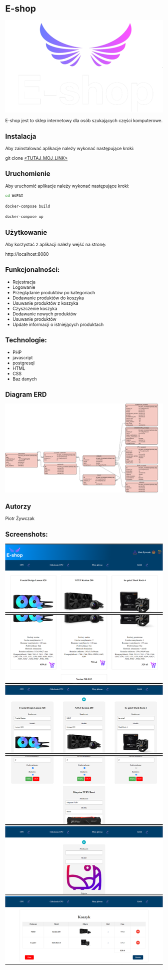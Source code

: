 # E-shop
![Logo Projektu](https://github.com/zywczak/WdPAI/blob/main/public/img/logo1.png)

E-shop jest to sklep internetowy dla osób szukających części komputerowe.


## Instalacja

Aby zainstalować aplikacje należy wykonać następujące kroki:

git clone [<TUTAJ_MOJ_LINK>](https://github.com/zywczak/WdPAI)


## Uruchomienie

Aby uruchomić aplikacje należy wykonać następujące kroki:

```bash
cd WdPAI

docker-compose build

docker-compose up
```

## Użytkowanie

Aby korzystać z aplikacji należy wejść na stronę:

http://localhost:8080

## Funkcjonalności:
- Rejestracja
- Logowanie
- Przeglądanie produktów po kategoriach
- Dodawanie produktów do koszyka 
- Usuwanie produktów z koszyka
- Czyszczenie koszyka
- Dodawanie nowych produktów
- Usuwanie produktów
- Update informacji o istniejących produktach

## Technologie:
- PHP
- javascript
- postgresql
- HTML
- CSS
- Baz danych

## Diagram ERD
![Diagram_ERD](https://github.com/zywczak/WdPAI/blob/main/Diagram%20ERD.png)

## Autorzy
Piotr Żywczak

## Screenshots:
![SS1](https://github.com/zywczak/WdPAI/blob/main/screenshot1.png)
![SS6](https://github.com/zywczak/WdPAI/blob/main/screenshot6.png)
![SS4](https://github.com/zywczak/WdPAI/blob/main/screenshot4.png)
![SS2](https://github.com/zywczak/WdPAI/blob/main/screenshot2.png)
![SS3](https://github.com/zywczak/WdPAI/blob/main/screenshot3.png)
![SS5](https://github.com/zywczak/WdPAI/blob/main/screenshot5.png)
